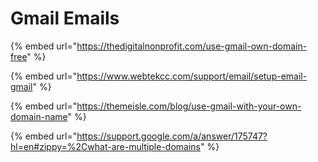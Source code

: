 # Gmail Emails

{% embed url="https://thedigitalnonprofit.com/use-gmail-own-domain-free" %}

{% embed url="https://www.webtekcc.com/support/email/setup-email-gmail" %}

{% embed url="https://themeisle.com/blog/use-gmail-with-your-own-domain-name" %}

{% embed url="https://support.google.com/a/answer/175747?hl=en#zippy=%2Cwhat-are-multiple-domains" %}
